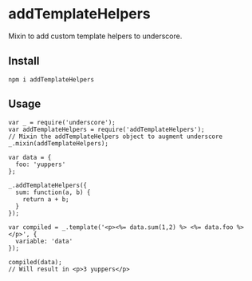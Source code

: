 addTemplateHelpers
==========

Mixin to add custom template helpers to underscore.

Install
-------

`npm i addTemplateHelpers`

Usage
-----

```
var _ = require('underscore');
var addTemplateHelpers = require('addTemplateHelpers');
// Mixin the addTemplateHelpers object to augment underscore
_.mixin(addTemplateHelpers);

var data = {
  foo: 'yuppers'
};

_.addTemplateHelpers({
  sum: function(a, b) {
    return a + b;
  }
});

var compiled = _.template('<p><%= data.sum(1,2) %> <%= data.foo %></p>', {
  variable: 'data'
});

compiled(data);
// Will result in <p>3 yuppers</p>
```

